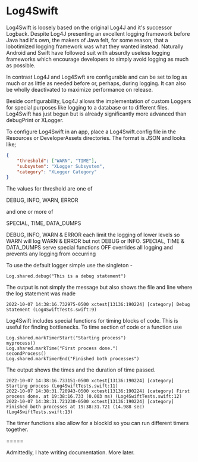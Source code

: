 # Log4Swift

Log4Swift is loosely based on the original Log4J and it's successor Logback.  Despite Log4J presenting an excellent logging framework before Java had it's own, the makers of Java felt, for some reason, that a lobotimized logging framework was what they wanted instead.  Naturally Android and Swift have followed suit with absurdly useless logging frameworks which encourage developers to simply avoid logging as much as possible.

In contrast Log4J and Log4Swft are configurable and can be set to log as much or as little as needed before or, perhaps, during logging.  It can also be wholly deactivated to maximize performance on release.  

Beside configurability, Log4J allows the implementation of custom Loggers for special purposes like logging to a database or to different files.  Log4Swift has just begun but is already significantly more advanced than debugPrint or XLogger.

To configure Log4Swift in an app, place a Log4Swift.config file in the Resources or DeveloperAssets directories.  The format is JSON and looks like;

```json
{
	"threshold": ["WARN", "TIME"],
	"subsystem": "XLogger Subsystem",
	"category": "XLogger Category"
}
```

The values for threshold are one of 

DEBUG, INFO, WARN, ERROR

and one or more of 

SPECIAL, TIME, DATA_DUMPS

DEBUG, INFO, WARN & ERROR each limit the logging of lower levels so WARN will log WARN & ERROR but not DEBUG or INFO.
SPECIAL, TIME & DATA_DUMPS serve special functions
OFF overrides all logging and prevents any logging from occurring

To use the default logger simple use the singleton - 

```
Log.shared.debug("This is a debug statement")
```

The output is not simply the message but also shows the file and line where the log statement was made

```
2022-10-07 14:38:16.732975-0500 xctest[13136:190224] [category] Debug Statement (Log4SwiftTests.swift:9)
```

Log4Swift includes special functions for timing blocks of code.  This is useful for finding bottlenecks.  To time section of code or a function use

```
Log.shared.markTimerStart("Starting process")
myprocess()
Log.shared.markTime("First process done.")
secondProcess()
Log.shared.markTimerEnd("Finished both processes")
```

The output shows the times and the duration of time passed.

```
2022-10-07 14:38:16.733151-0500 xctest[13136:190224] [category] Starting process (Log4SwiftTests.swift:11)
2022-10-07 14:38:31.720943-0500 xctest[13136:190224] [category] First process done. at 19:38:16.733 (0.003 ms) (Log4SwiftTests.swift:12)
2022-10-07 14:38:31.721230-0500 xctest[13136:190224] [category] Finished both processes at 19:38:31.721 (14.988 sec) (Log4SwiftTests.swift:13)
```

The timer functions also allow for a blockId so you can run different timers together.

=====

Admittedly, I hate writing documentation.  More later.
